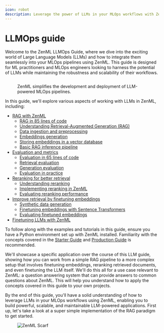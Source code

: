 ```yaml
---
icon: robot
description: Leverage the power of LLMs in your MLOps workflows with ZenML.
---
```


# LLMOps guide

Welcome to the ZenML LLMOps Guide, where we dive into the exciting world of Large Language Models (LLMs) and how to integrate them seamlessly into your MLOps pipelines using ZenML. This guide is designed for ML practitioners and MLOps engineers looking to harness the potential of LLMs while maintaining the robustness and scalability of their workflows.

<figure><img src="../../.gitbook/assets/rag-overview.png" alt=""><figcaption><p>ZenML simplifies the development and deployment of LLM-powered MLOps pipelines.</p></figcaption></figure>

In this guide, we'll explore various aspects of working with LLMs in ZenML, including:

* [RAG with ZenML](rag-with-zenml/README.md)
  * [RAG in 85 lines of code](rag-with-zenml/rag-85-loc.md)
  * [Understanding Retrieval-Augmented Generation (RAG)](rag-with-zenml/understanding-rag.md)
  * [Data ingestion and preprocessing](rag-with-zenml/data-ingestion.md)
  * [Embeddings generation](rag-with-zenml/embeddings-generation.md)
  * [Storing embeddings in a vector database](rag-with-zenml/storing-embeddings-in-a-vector-database.md)
  * [Basic RAG inference pipeline](rag-with-zenml/basic-rag-inference-pipeline.md)
* [Evaluation and metrics](evaluation/README.md)
  * [Evaluation in 65 lines of code](evaluation/evaluation-in-65-loc.md)
  * [Retrieval evaluation](evaluation/retrieval.md)
  * [Generation evaluation](evaluation/generation.md)
  * [Evaluation in practice](evaluation/evaluation-in-practice.md)
* [Reranking for better retrieval](reranking/README.md)
  * [Understanding reranking](reranking/understanding-reranking.md)
  * [Implementing reranking in ZenML](reranking/implementing-reranking.md)
  * [Evaluating reranking performance](reranking/evaluating-reranking-performance.md)
* [Improve retrieval by finetuning embeddings](finetuning-embeddings/finetuning-embeddings.md)
  * [Synthetic data generation](finetuning-embeddings/synthetic-data-generation.md)
  * [Finetuning embeddings with Sentence Transformers](finetuning-embeddings/finetuning-embeddings-with-sentence-transformers.md)
  * [Evaluating finetuned embeddings](finetuning-embeddings/evaluating-finetuned-embeddings.md)
* [Finetuning LLMs with ZenML](finetuning-llms/finetuning-llms.md)

To follow along with the examples and tutorials in this guide, ensure you have a Python environment set up with ZenML installed. Familiarity with the concepts covered in the [Starter Guide](../starter-guide/README.md) and [Production Guide](../production-guide/README.md) is recommended.

We'll showcase a specific application over the course of this LLM guide, showing how you can work from a simple RAG pipeline to a more complex setup that involves finetuning embeddings, reranking retrieved documents, and even finetuning the LLM itself. We'll do this all for a use case relevant to ZenML: a question answering system that can provide answers to common questions about ZenML. This will help you understand how to apply the concepts covered in this guide to your own projects.

By the end of this guide, you'll have a solid understanding of how to leverage LLMs in your MLOps workflows using ZenML, enabling you to build powerful, scalable, and maintainable LLM-powered applications. First up, let's take a look at a super simple implementation of the RAG paradigm to get started.

<figure><img src="https://static.scarf.sh/a.png?x-pxid=f0b4f458-0a54-4fcd-aa95-d5ee424815bc" alt="ZenML Scarf"><figcaption></figcaption></figure>
